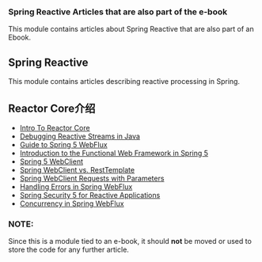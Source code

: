 ### Spring Reactive Articles that are also part of the e-book

This module contains articles about Spring Reactive that are also part of an Ebook.

## Spring Reactive

This module contains articles describing reactive processing in Spring.

## Reactor Core介绍

- [Intro To Reactor Core](https://www.baeldung.com/reactor-core)
- [Debugging Reactive Streams in Java](https://www.baeldung.com/spring-debugging-reactive-streams)
- [Guide to Spring 5 WebFlux](https://www.baeldung.com/spring-webflux)
- [Introduction to the Functional Web Framework in Spring 5](https://www.baeldung.com/spring-5-functional-web)
- [Spring 5 WebClient](https://www.baeldung.com/spring-5-webclient)
- [Spring WebClient vs. RestTemplate](https://www.baeldung.com/spring-webclient-resttemplate)
- [Spring WebClient Requests with Parameters](https://www.baeldung.com/webflux-webclient-parameters)
- [Handling Errors in Spring WebFlux](https://www.baeldung.com/spring-webflux-errors)
- [Spring Security 5 for Reactive Applications](https://www.baeldung.com/spring-security-5-reactive)
- [Concurrency in Spring WebFlux](https://www.baeldung.com/spring-webflux-concurrency)

### NOTE:

Since this is a module tied to an e-book, it should **not** be moved or used to store the code for any further article.
